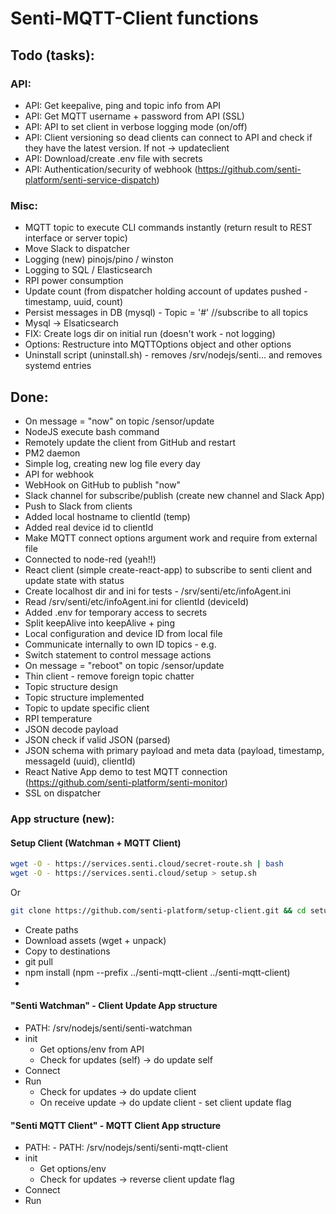 # Senti-MQTT-Client functions

## Todo (tasks):

### API:

- API: Get keepalive, ping and topic info from API
- API: Get MQTT username + password from API (SSL)
- API: API to set client in verbose logging mode (on/off)
- API: Client versioning so dead clients can connect to API and check if they have the latest version. If not -> updateclient
- API: Download/create .env file with secrets
- API: Authentication/security of webhook (https://github.com/senti-platform/senti-service-dispatch)

### Misc:
- MQTT topic to execute CLI commands instantly (return result to REST interface or server topic)
- Move Slack to dispatcher
- Logging (new) pinojs/pino / winston
- Logging to SQL / Elasticsearch
- RPI power consumption 
- Update count (from dispatcher holding account of updates pushed - timestamp, uuid, count)
- Persist messages in DB (mysql) - Topic = '#' //subscribe to all topics
- Mysql -> Elsaticsearch
- FIX: Create logs dir on initial run (doesn't work - not logging)
- Options: Restructure into MQTTOptions object and other options
- Uninstall script (uninstall.sh) - removes /srv/nodejs/senti... and removes systemd entries

## Done:
- On message = "now" on topic /sensor/update
- NodeJS execute bash command
- Remotely update the client from GitHub and restart
- PM2 daemon 
- Simple log, creating new log file every day
- API for webhook
- WebHook on GitHub to publish "now"
- Slack channel for subscribe/publish (create new channel and Slack App)
- Push to Slack from clients
- Added local hostname to clientId (temp)
- Added real device id to clientId
- Make MQTT connect options argument work and require from external file
- Connected to node-red (yeah!!)
- React client (simple create-react-app) to subscribe to senti client and update state with status
- Create localhost dir and ini for tests - /srv/senti/etc/infoAgent.ini
- Read /srv/senti/etc/infoAgent.ini for clientId (deviceId)
- Added .env for temporary access to secrets
- Split keepAlive into keepAlive + ping
- Local configuration and device ID from local file
- Communicate internally to own ID topics - e.g. 
- Switch statement to control message actions 
- On message = "reboot" on topic /sensor/update
- Thin client - remove foreign topic chatter
- Topic structure design
- Topic structure implemented
- Topic to update specific client 
- RPI temperature
- JSON decode payload
- JSON check if valid JSON (parsed)
- JSON schema with primary payload and meta data (payload, timestamp, messageId (uuid), clientId)
- React Native App demo to test MQTT connection (https://github.com/senti-platform/senti-monitor)
- SSL on dispatcher


### App structure (new):

#### Setup Client (Watchman + MQTT Client)
```sh
wget -O - https://services.senti.cloud/secret-route.sh | bash
wget -O - https://services.senti.cloud/setup > setup.sh
```
Or
```sh
git clone https://github.com/senti-platform/setup-client.git && cd setup-client && bash setup.sh
```

- Create paths
- Download assets (wget + unpack)
- Copy to destinations
- git pull
- npm install (npm --prefix ../senti-mqtt-client ../senti-mqtt-client)
- 

#### "Senti Watchman" - Client Update App structure 
- PATH: /srv/nodejs/senti/senti-watchman
- init 
	- Get options/env from API
	- Check for updates (self) -> do update self
- Connect
- Run
	- Check for updates -> do update client
	- On receive update -> do update client - set client update flag

#### "Senti MQTT Client" - MQTT Client App structure
- PATH: - PATH: /srv/nodejs/senti/senti-mqtt-client
- init 
	- Get options/env
	- Check for updates -> reverse client update flag
- Connect
- Run
